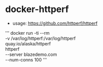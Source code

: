 # docker-httperf

- usage: 
<https://github.com/httperf/httperf>

'''
docker run -ti --rm \
       -v /var/log/httperf:/var/log/httperf \
       quay.io/alaska/httperf \
       httperf \
       --server blazedemo.com \
       --num-conns 100
'''
